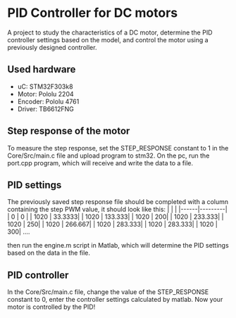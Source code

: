 # PID Controller for DC motors
A project to study the characteristics of a DC motor, determine the PID controller settings based on the model, and control the motor using a previously designed controller.

## Used hardware
- uC: STM32F303k8
- Motor: Pololu 2204
- Encoder: Pololu 4761
- Driver: TB6612FNG

## Step response of the motor
To measure the step response, set the STEP_RESPONSE constant to 1 in the Core/Src/main.c file and upload program to stm32. On the pc, run the port.cpp program, which will receive and write the data to a file.
## PID settings
The previously saved step response file should be completed with a column containing the step PWM value, it should look like this:
|      |         |
|------|---------|
| 0 | 0 |
| 1020 | 33.3333|
| 1020 | 133.333|
| 1020 | 200|
| 1020 | 233.333|
| 1020 | 250|
| 1020 | 266.667|
| 1020 | 283.333|
| 1020 | 283.333|
| 1020 | 300|
....

then run the engine.m script in Matlab, which will determine the PID settings based on the data in the file.

## PID controller

In the Core/Src/main.c file, change the value of the STEP_RESPONSE constant to 0, enter the controller settings calculated by matlab. Now your motor is controlled by the PID!  